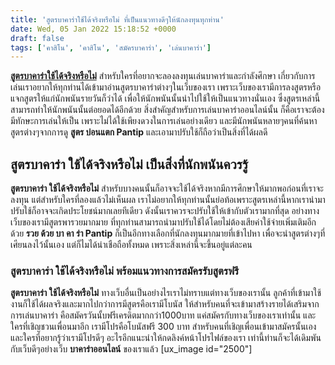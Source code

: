 ```yaml
---
title: 'สูตรบาคาร่าใช้ได้จริงหรือไม่ ที่เป็นแนวทางดีๆให้นักลงทุนทุกท่าน'
date: Wed, 05 Jan 2022 15:18:52 +0000
draft: false
tags: ['คาสิโน', 'คาสิโน', 'สมัครบาคาร่า', 'เล่นบาคาร่า']
---
```


**[สูตรบาคาร่าใช้ได้จริงหรือไม่](/archives/)** สำหรับใครที่อยากจะลองลงทุนเล่นบาคาร่าและกำลังศึกษา เกี่ยวกับการเล่นเราอยากให้ทุกท่านได้เข้ามาอ่านสูตรบาคาร่าต่างๆในเว็บของเรา เพราะเว็บของเรามีการลงสูตรหรือแจกสูตรให้แก่นักพนันรายวันก็ว่าได้ เพื่อให้นักพนันนั้นนำไปใช้ให้เป็นแนวทางนั่นเอง ซึ่งสูตรเหล่านี้สามารถทำให้นักพนันนั้นต่อยอดได้อีกด้วย สิ่งสำคัญสำหรับการเล่นบาคาร่าออนไลน์นั้น ก็คือเราจะต้องมีทักษะการเล่นให้เป็น เพราะไม่ได้ใช้เพียงดวงในการเล่นอย่างเดียว และมีนักพนันหลายๆคนที่ค้นหาสูตรต่างๆจากการดู **สูตร บ่อนแตก Pantip** และเอามาปรับใช้ก็ถือว่าเป็นสิ่งที่ได้ผลดี

**สูตรบาคาร่า ใช้ได้จริงหรือไม่ เป็นสิ่งที่นักพนันควรรู้**
----------------------------------------------------------

**สูตรบาคาร่า ใช้ได้จริงหรือไม่** สำหรับบางคนนั้นก็อาจจะใช้ได้จริงหากมีการศึกษาให้มากพอก่อนที่เราจะลงทุน แต่สำหรับใครที่ลองแล้วไม่เห็นผล เราไม่อยากให้ทุกท่านนั้นย่อท้อเพราะสูตรเหล่านี้หากเรานำมาปรับใช้ก็อาจจะเกิดประโยชน์มากเลยทีเดียว ดังนั้นเราควรจะปรับใช้ให้เข้ากับตัวเรามากที่สุด อย่างทางเว็บของเรามีสูตรพารวยมากมาย ที่ทุกท่านสามารถนำมาปรับใช้ได้โดยไม่ต้องเสียค่าใช้จ่ายเพิ่มเติมอีกด้วย **รวย ด้วย บา คา ร่า Pantip** ก็เป็นอีกทางเลือกที่นักลงทุนมากมายที่เข้าไปหา เพื่อจะนำสูตรต่างๆที่เศียนลงไว้นั้นเอง แต่ก็ไมได้น่าเชือถือทั้งหมด เพราะสิ่งเหล่านี้จะขึ้นอยู่แต่ละคน

### **สูตรบาคาร่า ใช้ได้จริงหรือไม่ พร้อมแนวทางการสมัครรับสูตรฟรี**

**สูตรบาคาร่า ใช้ได้จริงหรือไม่** ทางเว็บอื่นเป็นอย่างไรเราไม่ทราบแต่ทางเว็บของเรานั้น ลูกค้าที่เข้ามาใช้งานก็ใช้ได้ผลจริงและมากไปกว่าการมีสูตรคือเรามีโบนัส ให้สำหรับคนที่จะเข้ามาสร้างรายได้เสริมจากการเล่นบาคาร่า คือสมัครวันนั้บฟรีเครดิตมากกว่า1000บาท แค่สมัครกับทางเว็บของเราเท่านั้น และใครที่เชิญชวนเพื่อนมาอีก เรามีโปรคือโบนัสฟรี 300 บาท สำหรับคนที่เชิญเพื่อนเข้ามาสมัครนั้นเอง และใครที่อยากรู้ว่าเรามีโปรดีๆ อะไรอีกแนะนำให้กดลิงค์หน้าโปรไฟล์ของเรา เท่านี้ท่านก็จะได้เดิมพันกับเว็บดีๆอย่างเว็บ **บาคาร่าออนไลน์** ของเราแล้ว \[ux\_image id="2500"\]